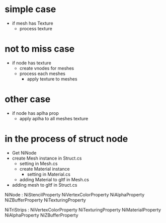 # simple case
- if mesh has Texture
  - process texture

# not to miss case
- if node has texture
  - create vnodes for meshes
  - process each meshes
     - apply texture to meshes

# other case
- if node has aplha prop
  - apply aplha to all meshes texture

# in the process of struct node
- Get NiNode
- create Mesh instance in Struct.cs
  - setting in Mesh.cs
  - create Material instance    
    - setting in Material.cs
  - adding Material to gltf in Mesh.cs
- adding mesh to gltf in Struct.cs



NiNode :
NiStencilProperty
NiVertexColorProperty
NiAlphaProperty
NiZBufferProperty
NiTexturingProperty

NiTriStrips : 
NiVertexColorProperty
NiTexturingProperty
NiMaterialProperty
NiAlphaProperty
NiZBufferProperty
